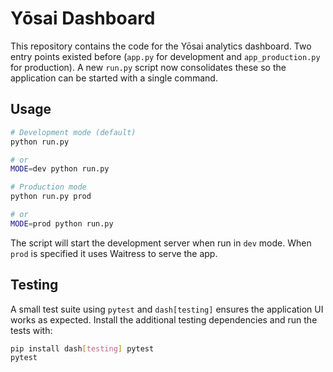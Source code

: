 # Yōsai Dashboard

This repository contains the code for the Yōsai analytics dashboard.  Two entry points existed before (`app.py` for development and `app_production.py` for production).  A new `run.py` script now consolidates these so the application can be started with a single command.

## Usage

```bash
# Development mode (default)
python run.py

# or
MODE=dev python run.py

# Production mode
python run.py prod

# or
MODE=prod python run.py
```

The script will start the development server when run in `dev` mode.  When `prod` is specified it uses Waitress to serve the app.

## Testing

A small test suite using `pytest` and `dash[testing]` ensures the application UI works as expected.  Install the additional testing dependencies and run the tests with:

```bash
pip install dash[testing] pytest
pytest
```
